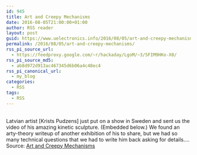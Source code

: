 ```yaml
---
id: 945
title: Art and Creepy Mechanisms
date: 2016-08-05T21:00:00+01:00
author: RSS reader
layout: post
guid: https://www.uelectronics.info/2016/08/05/art-and-creepy-mechanisms/
permalink: /2016/08/05/art-and-creepy-mechanisms/
rss_pi_source_url:
  - https://feedproxy.google.com/~r/hackaday/LgoM/~3/5FIM9HKo-X0/
rss_pi_source_md5:
  - ab8d972d913ac467345d6b06a4c48ec4
rss_pi_canonical_url:
  - my_blog
categories:
  - RSS
tags:
  - RSS
---
```

&#013;  
Latvian artist [Krists Pudzens] just put on a show in Sweden and sent us the video of his amazing kinetic sculpture. (Embedded below.) We found an arty-theory writeup of another exhibition of his to share, but we had so many technical questions that we had to write him back asking for details.…&#013;  
Source: <a href="https://feedproxy.google.com/~r/hackaday/LgoM/~3/5FIM9HKo-X0/" target="_blank">Art and Creepy Mechanisms</a>
